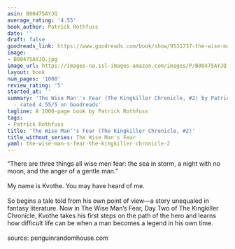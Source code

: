 ```yaml
---
asin: B00475AYJQ
average_rating: '4.55'
book_author: Patrick Rothfuss
date: ''
draft: false
goodreads_link: https://www.goodreads.com/book/show/9531737-the-wise-man-s-fear
image:
- B00475AYJQ.jpg
image_url: https://images-na.ssl-images-amazon.com/images/P/B00475AYJQ.01._SCLZZZZZZZ.jpg
layout: book
num_pages: '1000'
review_rating: '5'
started_at: ''
summary: 'The Wise Man''s Fear (The Kingkiller Chronicle, #2) by Patrick Rothfuss
  - rated 4.55/5 on Goodreads'
tagline: A 1000-page book by Patrick Rothfuss
tags:
- Patrick Rothfuss
title: 'The Wise Man''s Fear (The Kingkiller Chronicle, #2)'
title_without_series: The Wise Man's Fear
yaml: the-wise-man-s-fear-the-kingkiller-chronicle-2
---
```


“There are three things all wise men fear: the sea in storm, a night with no moon, and the anger of a gentle man.” <br /> <br />My name is Kvothe. You may have heard of me.<br /> <br />So begins a tale told from his own point of view—a story unequaled in fantasy literature. Now in The Wise Man’s Fear, Day Two of The Kingkiller Chronicle, Kvothe takes his first steps on the path of the hero and learns how difficult life can be when a man becomes a legend in his own time.<br /><br />source: penguinrandomhouse.com